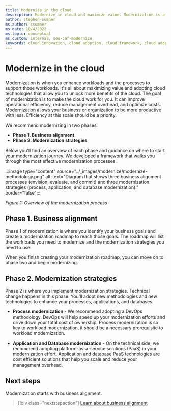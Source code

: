 ```yaml
---
title: Modernize in the cloud
description: Modernize in cloud and maximize value. Modernization is a critical approach to cloud adoption that increases efficiency and exceed objectives.
author: stephen-sumner
ms.author: ssumner
ms.date: 10/4/2022
ms.topic: conceptual
ms.custom: internal, seo-caf-modernize
keywords: cloud innovation, cloud adoption, cloud framework, cloud adoption framework
---
```


# Modernize in the cloud

Modernization is when you enhance workloads and the processes to support those workloads. It's all about maximizing value and adopting cloud technologies that allow you to unlock more benefits of the cloud. The goal of modernization is to make the cloud work for you. It can improve operational efficiency, reduce management overhead, and optimize costs. Modernization allows your business or organization to be more productive with less. Efficiency at this scale should be a priority.

We recommend modernizing in two phases:

- **Phase 1. Business alignment**
- **Phase 2. Modernization strategies**

Below you'll find an overview of each phase and guidance on where to start your modernization journey. We developed a framework that walks you through the most effective modernization processes.

:::image type="content" source="../_images/modernize/modernize-methodology.png" alt-text="Diagram that shows three business alignment processes (envision, evaluate, and commit) and three modernization strategies (process, application, and database modernization)." border="false":::

*Figure 1: Overview of the modernization process*

## Phase 1. Business alignment

Phase 1 of modernization is where you identify your business goals and create a modernization roadmap to reach those goals. The roadmap will list the workloads you need to modernize and the modernization strategies you need to use.

When you finish creating your modernization roadmap, you can move on to phase two and begin modernizing.

## Phase 2. Modernization strategies

Phase 2 is where you implement modernization strategies. Technical change happens in this phase.  You'll adopt new methodologies and new technologies to enhance your processes, applications, and databases.

- **Process modernization** - We recommend adopting a DevOps methodology. DevOps will help speed up your modernization efforts and drive down your total cost of ownership. Process modernization is so key to workload modernization, it should be a necessary prerequisite to workload modernization.

- **Application and Database modernization** - On the technical side, we recommend adopting platform-as-a-service solutions (PaaS) in your modernization effort. Application and database PaaS technologies are cost efficient solutions that help you scale and reduce your management overhead.

## Next steps

Modernization starts with business alignment.

> [!div class="nextstepaction"]
> [Learn about business alignment](../modernize/business-alignment/index.md)
